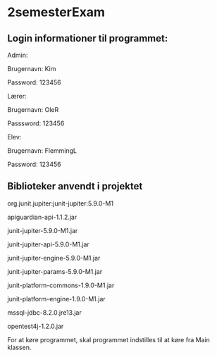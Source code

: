 # 2semesterExam 

 ##  Login informationer til programmet:


Admin:

Brugernavn: Kim

Password: 123456

Lærer:

Brugernavn: OleR

Passsword: 123456

Elev:

Brugernavn: FlemmingL

Password: 123456

## Biblioteker anvendt i projektet
org.junit.jupiter:junit-jupiter:5.9.0-M1

apiguardian-api-1.1.2.jar

junit-jupiter-5.9.0-M1.jar

junit-jupiter-api-5.9.0-M1.jar

junit-jupiter-engine-5.9.0-M1.jar

junit-jupiter-params-5.9.0-M1.jar

junit-platform-commons-1.9.0-M1.jar

junit-platform-engine-1.9.0-M1.jar

mssql-jdbc-8.2.0.jre13.jar

opentest4j-1.2.0.jar

For at køre programmet, skal programmet indstilles til at køre fra Main klassen.
